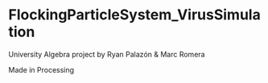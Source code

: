 # FlockingParticleSystem_VirusSimulation

University Algebra project by Ryan Palazón & Marc Romera

Made in Processing
